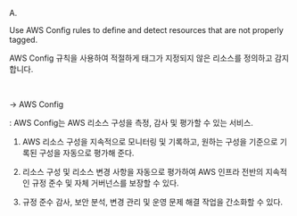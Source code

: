 A.

Use AWS Config rules to define and detect resources that are not properly tagged.

AWS Config 규칙을 사용하여 적절하게 태그가 지정되지 않은 리소스를 정의하고 감지합니다.

​

→ AWS Config

: AWS Config는 AWS 리소스 구성을 측정, 감사 및 평가할 수 있는 서비스.

1. AWS 리소스 구성을 지속적으로 모니터링 및 기록하고, 원하는 구성을 기준으로 기록된 구성을 자동으로 평가해 준다.

2. 리소스 구성 및 리소스 변경 사항을 자동으로 평가하여 AWS 인프라 전반의 지속적인 규정 준수 및 자체 거버넌스를 보장할 수 있다.

3. 규정 준수 감사, 보안 분석, 변경 관리 및 운영 문제 해결 작업을 간소화할 수 있다.

